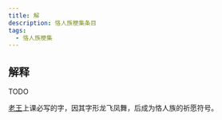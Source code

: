 ```yaml
---
title: 解
description: 恪人族梗集条目
tags:
  - 恪人族梗集
---
```


## 解释

TODO

[老王](老王)上课必写的字，因其字形龙飞凤舞，后成为恪人族的祈愿符号。
